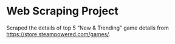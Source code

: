 # Web Scraping Project
Scraped the details of top 5 “New & Trending” game details from https://store.steampowered.com/games/.
